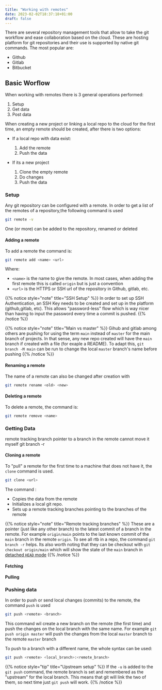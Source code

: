 ```yaml
---
title: "Working with remotes"
date: 2023-02-02T18:37:18+01:00
draft: false
---
```


There are several repository management tools that allow to take the git workflow and ease collaboration based on the cloud. These are hosting platform for git repositories and their use is supported by native git commands. The most popular are:

- Github
- Gitlab
- Bitbucket


## Basic Worflow

When working with remotes there is 3 general operations performed:
1. Setup
2. Get data
3. Post data

When creating a new project or linking a local repo to the cloud for the first time, an empty remote should be created, after there is two options:
- If a local repo with data exist:  
  1. Add the remote
  2. Push the data

- If its a new project
  1. Clone the empty remote
  2. Do changes
  3. Push the data

### Setup

Any git repository can be configured with a remote. In order to get a list of the remotes of a repository,the following command is used

```sh
git remote -v
```

One (or more) can be added to the repository, renamed or deleted

#### Adding a remote

To add a remote the command is:

```sh
git remote add <name> <url>
```

Where: 
- `<name>` is the name to give the remote. In most cases, when adding the first remote this is called `origin` but is just a convention
- `<url>` is the HTTPS or SSH url of the repository in Github, gitlab, etc. 

{{% notice style="note" title="SSH Setup" %}}
In order to set up SSH Authentication, an SSH Key needs to be created and set up in the platform (github,gitlab, etc). This allows "password-less" flow which is way nicer than having to input the password every time a commit is pushed. 
{{% /notice %}}

{{% notice style="note" title="Main vs master" %}}
Gihub and gitlab among others are pushing for using the term `main` instead of `master` for the main branch of projects. In that sense, any new repo created will have the `main` branch if created with a file (for exaple a README). To adapt this, `git branch -M main` can be run to change the local `master` branch's name before pushing
{{% /notice %}}


#### Renaming a remote

The name of a remote can also be changed after creation with 

```sh
git remote rename <old> <new>
```

#### Deleting a remote

To delete a remote, the command is:

```sh
git remote remove <name>
```


### Getting Data

remote tracking branch
  pointer to a branch in the remote
  cannot move it myself
  git branch -r

#### Cloning a remote

To "pull" a remote for the first time to a machine that does not have it, the `clone` command is used. 

```sh
git clone <url>
```

The command :
- Copies the data from the remote
- Initializes a local git repo. 
- Sets up a remote tracking branches pointing to the branches of the remote

{{% notice style="note" title="Remote tracking branches" %}}
These are a pointer (just like any other branch) to the latest commit of a branch in the remote. For example `origin/main` points to the last known commit of the `main` branch in the remote `origin`. To see all rtb in a repo, the command `git branch -r` helps. Its also worth noting that they can be checkout with `git checkout origin/main` which will show the state of the `main` branch in [detached `HEAD` mode](../..//undo-changes/#detached-head)
{{% /notice %}}


#### Fetching

#### Pulling


### Pushing data

In order to push or send local changes (commits) to the remote, the command `push` is used

```sh
git push <remote> <branch>
```

This command wil create a new branch on the remote (the first time) and push the changes on the local branch with the same name. For example `git push origin master` will push the changes from the local `master` branch to the remote `master` branch

To push to a branch with a different name, the whole syntax can be used:

```sh
git push <remote> <local_branch>:<remote_branch>
```

{{% notice style="tip" title="Upstream setup" %}}
If the `-u` is added to the `git push` command, the remote branch is set and remembered as the "upstream" for the local branch. This means that git will link the two of them, so next time just `git push` will work. 
{{% /notice %}}
